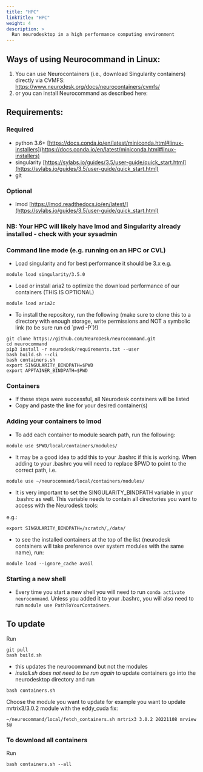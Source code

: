 ```yaml
---
title: "HPC"
linkTitle: "HPC"
weight: 4
description: >
  Run neurodesktop in a high performance computing environment
---
```


## Ways of using Neurocommand in Linux:
1) You can use Neurocontainers (i.e., download Singularity containers) directly via CVMFS: https://www.neurodesk.org/docs/neurocontainers/cvmfs/
2) or you can install Neurocommand as described here: 

## Requirements:
### Required
- python 3.6+ [https://docs.conda.io/en/latest/miniconda.html#linux-installers](https://docs.conda.io/en/latest/miniconda.html#linux-installers)
- singularity [https://sylabs.io/guides/3.5/user-guide/quick_start.html](https://sylabs.io/guides/3.5/user-guide/quick_start.html)
- git

### Optional
- lmod [https://lmod.readthedocs.io/en/latest/](https://sylabs.io/guides/3.5/user-guide/quick_start.html)

### NB: Your HPC will likely have lmod and Singularity already installed - check with your sysadmin

### Command line mode (e.g. running on an HPC or CVL)  
- Load singularity and for best performance it should be 3.x e.g.
```
module load singularity/3.5.0
``` 
- Load or install aria2 to optimize the download performance of our containers (THIS IS OPTIONAL)
```
module load aria2c
```
- To install the repository, run the following (make sure to clone this to a directory with enough storage, write permissions and NOT a symbolic link (to be sure run cd \`pwd -P\`)!)
```
git clone https://github.com/NeuroDesk/neurocommand.git 
cd neurocommand 
pip3 install -r neurodesk/requirements.txt --user 
bash build.sh --cli
bash containers.sh
export SINGULARITY_BINDPATH=$PWD
export APPTAINER_BINDPATH=$PWD
```
### Containers
- If these steps were successful, all Neurodesk containers will be listed
- Copy and paste the line for your desired container(s)


### Adding your containers to lmod
- To add each container to module search path, run the following: 
```
module use $PWD/local/containers/modules/
```
- It may be a good idea to add this to your .bashrc if this is working. When adding to your .bashrc you will need to replace $PWD to point to the correct path, i.e.
 
 ```
 module use ~/neurocommand/local/containers/modules/
 ```

- It is very important to set the SINGULARITY_BINDPATH variable in your .bashrc as well. This variable needs to contain all directories you want to access with the Neurodesk tools:

e.g.:
```
export SINGULARITY_BINDPATH=/scratch/,/data/
```
 
- to see the installed containers at the top of the list (neurodesk containers will take preference over system modules with the same name), run:
``` 
module load --ignore_cache avail
```

### Starting a new shell
- Every time you start a new shell you will need to run `conda activate neurocommand`. Unless you added it to your .bashrc, you will also need to run `module use PathToYourContainers`. 


## To update
Run 
```
git pull
bash build.sh
```  
- this updates the neurocommand but not the modules
- _install.sh does not need to be run again_
to update containers go into the neurodesktop directory and run 
```
bash containers.sh
``` 
 Choose the module you want to update for example you want to update mrtrix3/3.0.2 module with the eddy_cuda fix:
```
~/neurocommand/local/fetch_containers.sh mrtrix3 3.0.2 20221108 mrview $@
```

### To download all containers
Run 
```
bash containers.sh --all
```
